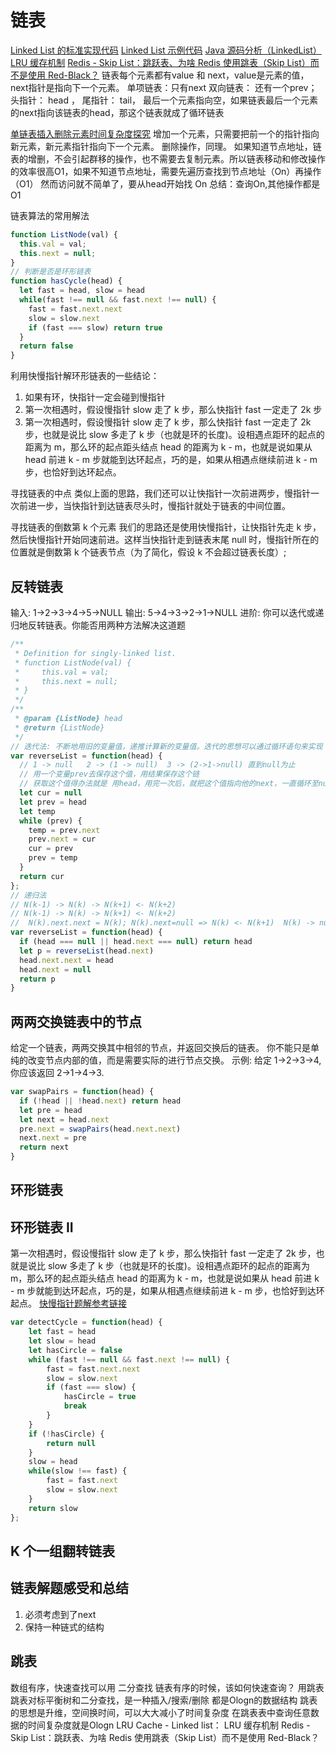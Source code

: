 # 链表
[Linked List 的标准实现代码](http://www.geeksforgeeks.org/implementing-a-linked-list-in-java-using-class/)
[Linked List 示例代码](http://www.cs.cmu.edu/~adamchik/15-121/lectures/Linked%20Lists/code/LinkedList.java)
[Java 源码分析（LinkedList）](http://developer.classpath.org/doc/java/util/LinkedList-source.html)
[LRU 缓存机制](http://leetcode-cn.com/problems/lru-cache)
[Redis - Skip List：跳跃表、为啥 Redis 使用跳表（Skip List）而不是使用 Red-Black？](http://www.zhihu.com/question/20202931)
链表每个元素都有value 和 next，value是元素的值，next指针是指向下一个元素。
单项链表：只有next
双向链表： 还有一个prev； 头指针： head ， 尾指针： tail， 最后一个元素指向空，如果链表最后一个元素的next指向该链表的head，那这个链表就成了循环链表

[单链表插入删除元素时间复杂度探究](https://blog.csdn.net/gaoxiangnumber1/article/details/44634485)
增加一个元素，只需要把前一个的指针指向新元素，新元素指针指向下一个元素。
删除操作，同理。
如果知道节点地址，链表的增删，不会引起群移的操作，也不需要去复制元素。所以链表移动和修改操作的效率很高O1，如果不知道节点地址，需要先遍历查找到节点地址（On）再操作（O1）
然而访问就不简单了，要从head开始找 On
总结：查询On,其他操作都是O1

链表算法的常用解法
```javascript
function ListNode(val) {
  this.val = val;
  this.next = null;
}
// 判断是否是环形链表
function hasCycle(head) {
  let fast = head, slow = head
  while(fast !== null && fast.next !== null) {
    fast = fast.next.next
    slow = slow.next
    if (fast === slow) return true
  }
  return false
}
```
利用快慢指针解环形链表的一些结论：
1. 如果有环，快指针一定会碰到慢指针
2. 第一次相遇时，假设慢指针 slow 走了 k 步，那么快指针 fast 一定走了 2k 步
3. 第一次相遇时，假设慢指针 slow 走了 k 步，那么快指针 fast 一定走了 2k 步，也就是说比 slow 多走了 k 步（也就是环的长度)。设相遇点距环的起点的距离为 m，那么环的起点距头结点 head 的距离为 k - m，也就是说如果从 head 前进 k - m 步就能到达环起点，巧的是，如果从相遇点继续前进 k - m 步，也恰好到达环起点。

寻找链表的中点
类似上面的思路，我们还可以让快指针一次前进两步，慢指针一次前进一步，当快指针到达链表尽头时，慢指针就处于链表的中间位置。

寻找链表的倒数第 k 个元素
我们的思路还是使用快慢指针，让快指针先走 k 步，然后快慢指针开始同速前进。这样当快指针走到链表末尾 null 时，慢指针所在的位置就是倒数第 k 个链表节点（为了简化，假设 k 不会超过链表长度）;

## 反转链表
输入: 1->2->3->4->5->NULL
输出: 5->4->3->2->1->NULL
进阶:
你可以迭代或递归地反转链表。你能否用两种方法解决这道题
```js
/**
 * Definition for singly-linked list.
 * function ListNode(val) {
 *     this.val = val;
 *     this.next = null;
 * }
 */
/**
 * @param {ListNode} head
 * @return {ListNode}
 */
// 迭代法: 不断地用旧的变量值，递推计算新的变量值​。迭代的思想可以通过循环语句来实现
var reverseList = function(head) {
  // 1 -> null   2 -> (1 -> null)  3 -> (2->1->null) 直到null为止
  // 用一个变量prev去保存这个值，用结果保存这个链
  // 获取这个值得办法就是 用head，用完一次后，就把这个值指向他的next，一直循环至null为止
  let cur = null
  let prev = head
  let temp
  while (prev) {
    temp = prev.next
    prev.next = cur
    cur = prev
    prev = temp
  }
  return cur
};
// 递归法
// N(k-1) -> N(k) -> N(k+1) <- N(k+2)
// N(k-1) -> N(k) -> N(k+1) <- N(k+2)
//  N(k).next.next = N(k); N(k).next=null => N(k) <- N(k+1)  N(k) -> null // 有个双向,到了下一轮 N(k)就是N(k-1).next 然后N(k).next（null）也是N(k-1).next.next又指回了 N(k-1) ，null也就变成了N(k-1)
var reverseList = function(head) {
  if (head === null || head.next === null) return head
  let p = reverseList(head.next)
  head.next.next = head
  head.next = null
  return p
}
```
## 两两交换链表中的节点
给定一个链表，两两交换其中相邻的节点，并返回交换后的链表。
你不能只是单纯的改变节点内部的值，而是需要实际的进行节点交换。
示例:
给定 1->2->3->4, 你应该返回 2->1->4->3.
```js
var swapPairs = function(head) {
  if (!head || !head.next) return head
  let pre = head
  let next = head.next
  pre.next = swapPairs(head.next.next)
  next.next = pre
  return next
}
```
## 环形链表
## 环形链表 II
第一次相遇时，假设慢指针 slow 走了 k 步，那么快指针 fast 一定走了 2k 步，也就是说比 slow 多走了 k 步（也就是环的长度)。设相遇点距环的起点的距离为 m，那么环的起点距头结点 head 的距离为 k - m，也就是说如果从 head 前进 k - m 步就能到达环起点，巧的是，如果从相遇点继续前进 k - m 步，也恰好到达环起点。
[快慢指针题解参考链接](https://labuladong.gitbook.io/algo/suan-fa-si-wei-xi-lie/shuang-zhi-zhen-ji-qiao)
```js
var detectCycle = function(head) {
    let fast = head
    let slow = head
    let hasCircle = false
    while (fast !== null && fast.next !== null) {
        fast = fast.next.next
        slow = slow.next
        if (fast === slow) {
            hasCircle = true
            break
        }
    }
    if (!hasCircle) {
        return null
    }
    slow = head
    while(slow !== fast) {
        fast = fast.next
        slow = slow.next
    }
    return slow
};
```
## K 个一组翻转链表



## 链表解题感受和总结

1. 必须考虑到了next
2. 保持一种链式的结构

## 跳表
数组有序，快速查找可以用 二分查找
链表有序的时候，该如何快速查询？ 用跳表
跳表对标平衡树和二分查找，是一种插入/搜索/删除 都是Ologn的数据结构
跳表的思想是升维，空间换时间，可以大大减小了时间复杂度
在跳表表中查询任意数据的时间复杂度就是Ologn
LRU Cache - Linked list： LRU 缓存机制
Redis - Skip List：跳跃表、为啥 Redis 使用跳表（Skip List）而不是使用 Red-Black？